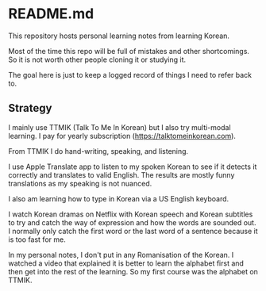 # README.md

This repository hosts personal learning notes from learning Korean.

Most of the time this repo will be full of mistakes and other shortcomings.  So it is not worth other people cloning it or studying it.

The goal here is just to keep a logged record of things I need to refer back to.

## Strategy

I mainly use TTMIK (Talk To Me In Korean) but I also try multi-modal learning.
I pay for yearly subscription (https://talktomeinkorean.com).

From TTMIK I do hand-writing, speaking, and listening.

I use Apple Translate app to listen to my spoken Korean to see if it detects it correctly and translates to valid English.  The results are mostly funny translations as my speaking is not nuanced.

I also am learning how to type in Korean via a US English keyboard.

I watch Korean dramas on Netflix with Korean speech and Korean subtitles to try and catch the way of expression and how the words are sounded out.  I normally only catch the first word or the last word of a sentence because it is too fast for me.

In my personal notes, I don't put in any Romanisation of the Korean.  I watched a video that explained it is better to learn the alphabet first and then get into the rest of the learning.  So my first course was the alphabet on TTMIK.

